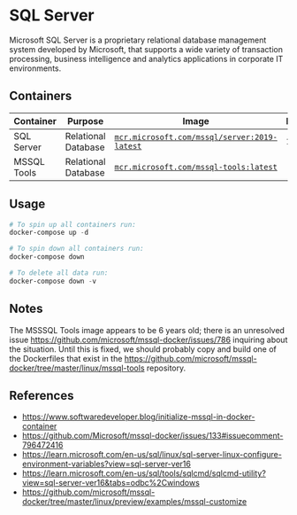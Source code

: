 # SQL Server

Microsoft SQL Server is a proprietary relational database management system developed by Microsoft, that supports a wide variety of transaction processing, business intelligence and analytics applications in corporate IT environments.

## Containers

|Container|Purpose|Image|Ports|
|-|-|-|-|
|SQL Server|Relational Database|[`mcr.microsoft.com/mssql/server:2019-latest`](https://hub.docker.com/_/microsoft-mssql-server)|`1434`|
|MSSQL Tools|Relational Database|[`mcr.microsoft.com/mssql-tools:latest`](https://hub.docker.com/_/microsoft-mssql-tools)||

## Usage

```powershell
# To spin up all containers run:
docker-compose up -d

# To spin down all containers run:
docker-compose down

# To delete all data run:
docker-compose down -v
```

## Notes

The MSSSQL Tools image appears to be 6 years old; there is an unresolved issue <https://github.com/microsoft/mssql-docker/issues/786> inquiring about the situation. Until this is fixed, we should probably copy and build one of the Dockerfiles that exist in the <https://github.com/microsoft/mssql-docker/tree/master/linux/mssql-tools> repository.

## References

- <https://www.softwaredeveloper.blog/initialize-mssql-in-docker-container>
- <https://github.com/Microsoft/mssql-docker/issues/133#issuecomment-796472416>
- <https://learn.microsoft.com/en-us/sql/linux/sql-server-linux-configure-environment-variables?view=sql-server-ver16>
- <https://learn.microsoft.com/en-us/sql/tools/sqlcmd/sqlcmd-utility?view=sql-server-ver16&tabs=odbc%2Cwindows>
- <https://github.com/microsoft/mssql-docker/tree/master/linux/preview/examples/mssql-customize>
